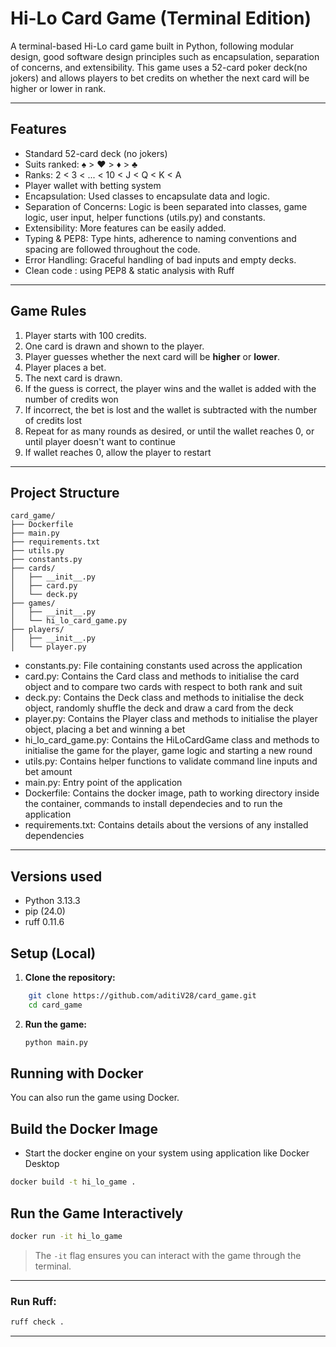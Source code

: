# Hi-Lo Card Game (Terminal Edition)

A terminal-based Hi-Lo card game built in Python, following modular design, good software design principles such as encapsulation, separation of concerns, and extensibility. This game uses a 52-card poker deck(no jokers) and allows players to bet credits on whether the next card will be higher or lower in rank.

---

## Features

- Standard 52-card deck (no jokers)
- Suits ranked: ♠ > ♥ > ♦ > ♣
- Ranks: 2 < 3 < ... < 10 < J < Q < K < A
- Player wallet with betting system
- Encapsulation: Used classes to encapsulate data and logic.
- Separation of Concerns: Logic is been separated into classes, game logic, user input, helper functions (utils.py) and constants.
- Extensibility: More features can be easily added.
- Typing & PEP8: Type hints, adherence to naming conventions and spacing are followed throughout the code.
- Error Handling: Graceful handling of bad inputs and empty decks.
- Clean code : using PEP8 & static analysis with Ruff

---

## Game Rules

1. Player starts with 100 credits.
2. One card is drawn and shown to the player.
3. Player guesses whether the next card will be **higher** or **lower**.
4. Player places a bet.
5. The next card is drawn.
6. If the guess is correct, the player wins and the wallet is added with the number of credits won
7. If incorrect, the bet is lost and the wallet is subtracted with the number of credits lost
8. Repeat for as many rounds as desired, or until the wallet reaches 0, or until player doesn't want to continue
9. If wallet reaches 0, allow the player to restart

---

## Project Structure

```
card_game/
├── Dockerfile
├── main.py
├── requirements.txt
├── utils.py
├── constants.py
├── cards/
│   ├── __init__.py
│   ├── card.py
│   └── deck.py
├── games/
│   ├── __init__.py
│   └── hi_lo_card_game.py
├── players/
│   ├── __init__.py
│   └── player.py

```

- constants.py: File containing constants used across the application
- card.py: Contains the Card class and methods to initialise the card object and to compare two cards with respect to both rank and suit
- deck.py: Contains the Deck class and methods to initialise the deck object, randomly shuffle the deck and draw a card from the deck
- player.py: Contains the Player class and methods to initialise the player object, placing a bet and winning a bet
- hi_lo_card_game.py: Contains the HiLoCardGame class and methods to initialise the game for the player, game logic and  starting a new round
- utils.py: Contains helper functions to validate command line inputs and bet amount
- main.py: Entry point of the application
- Dockerfile: Contains the docker image, path to working directory inside the container, commands to install dependecies and to run the application
- requirements.txt: Contains details about the versions of any installed dependencies

---

## Versions used
- Python 3.13.3
- pip (24.0)
- ruff 0.11.6

## Setup (Local)

1. **Clone the repository:**
```bash
    git clone https://github.com/aditiV28/card_game.git
    cd card_game
```

2. **Run the game:**

   ```bash
   python main.py
   ```

## Running with Docker

You can also run the game using Docker.

## Build the Docker Image

- Start the docker engine on your system using application like Docker Desktop

```bash
docker build -t hi_lo_game .
```

## Run the Game Interactively

```bash
docker run -it hi_lo_game
```

> The `-it` flag ensures you can interact with the game through the terminal.

---

### Run Ruff:

```bash
ruff check .
```

---
   
